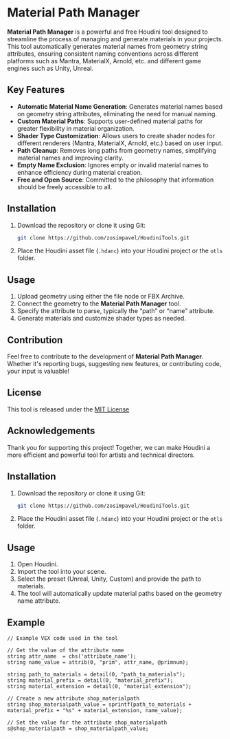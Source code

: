 # Material Path Manager

**Material Path Manager** is a powerful and free Houdini tool designed to streamline the process of managing and generate materials in your projects.
This tool automatically generates material names from geometry string attributes, ensuring consistent naming conventions across different platforms such as Mantra, MaterialX, Arnold, etc. and different game engines such as Unity, Unreal.

## Key Features

- **Automatic Material Name Generation**: Generates material names based on geometry string attributes, eliminating the need for manual naming.
- **Custom Material Paths**: Supports user-defined material paths for greater flexibility in material organization.
- **Shader Type Customization**: Allows users to create shader nodes for different renderers (Mantra, MaterialX, Arnold, etc.) based on user input.
- **Path Cleanup**: Removes long paths from geometry names, simplifying material names and improving clarity.
- **Empty Name Exclusion**: Ignores empty or invalid material names to enhance efficiency during material creation.
- **Free and Open Source**: Committed to the philosophy that information should be freely accessible to all.

## Installation

1. Download the repository or clone it using Git:
    ```bash
    git clone https://github.com/zosimpavel/HoudiniTools.git
    ```
2. Place the Houdini asset file (`.hdanc`) into your Houdini project or the `otls` folder.

## Usage

1. Upload geometry using either the file node or FBX Archive.
2. Connect the geometry to the **Material Path Manager** tool.
3. Specify the attribute to parse, typically the “path” or “name” attribute.
4. Generate materials and customize shader types as needed.

## Contribution

Feel free to contribute to the development of **Material Path Manager**. Whether it's reporting bugs, suggesting new features, or contributing code, your input is valuable!

## License

This tool is released under the [MIT License](LICENSE)

## Acknowledgements

Thank you for supporting this project! Together, we can make Houdini a more efficient and powerful tool for artists and technical directors.

## Installation
1. Download the repository or clone it using Git:
    ```bash
    git clone https://github.com/zosimpavel/HoudiniTools.git
    ```
2. Place the Houdini asset file (`.hdanc`) into your Houdini project or the `otls` folder.

## Usage
1. Open Houdini.
2. Import the tool into your scene.
3. Select the preset (Unreal, Unity, Custom) and provide the path to materials.
4. The tool will automatically update material paths based on the geometry name attribute.

## Example
```vex
// Example VEX code used in the tool

// Get the value of the attribute name
string attr_name  = chs('attribute_name');
string name_value = attrib(0, "prim", attr_name, @primnum);

string path_to_materials = detail(0, "path_to_materials");
string material_prefix = detail(0, "material_prefix");
string material_extension = detail(0, "material_extension");

// Create a new attribute shop_materialpath
string shop_materialpath_value = sprintf(path_to_materials + material_prefix + "%s" + material_extension, name_value);

// Set the value for the attribute shop_materialpath
s@shop_materialpath = shop_materialpath_value;
